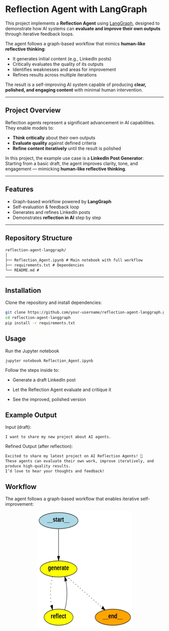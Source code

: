 # Reflection Agent with LangGraph

This project implements a **Reflection Agent** using [LangGraph](https://github.com/langchain-ai/langgraph), designed to demonstrate how AI systems can **evaluate and improve their own outputs** through iterative feedback loops.  

The agent follows a graph-based workflow that mimics **human-like reflective thinking**:  
- It generates initial content (e.g., LinkedIn posts)  
- Critically evaluates the quality of its outputs  
- Identifies weaknesses and areas for improvement  
- Refines results across multiple iterations  

The result is a self-improving AI system capable of producing **clear, polished, and engaging content** with minimal human intervention.  


---

## Project Overview
Reflection agents represent a significant advancement in AI capabilities.  
They enable models to:
- **Think critically** about their own outputs  
- **Evaluate quality** against defined criteria  
- **Refine content iteratively** until the result is polished  

In this project, the example use case is a **LinkedIn Post Generator**:  
Starting from a basic draft, the agent improves clarity, tone, and engagement — mimicking **human-like reflective thinking**.

---

## Features
- Graph-based workflow powered by **LangGraph**  
- Self-evaluation & feedback loop  
- Generates and refines LinkedIn posts  
- Demonstrates **reflection in AI** step by step  

---

## Repository Structure
```
reflection-agent-langgraph/
│
├── Reflection_Agent.ipynb # Main notebook with full workflow
├── requirements.txt # Dependencies
└── README.md #
```

---

## Installation
Clone the repository and install dependencies:

```bash
git clone https://github.com/your-username/reflection-agent-langgraph.git
cd reflection-agent-langgraph
pip install -r requirements.txt
```

## Usage

Run the Jupyter notebook
```
jupyter notebook Reflection_Agent.ipynb
```
Follow the steps inside to:

- Generate a draft LinkedIn post

- Let the Reflection Agent evaluate and critique it

- See the improved, polished version

## Example Output

Input (draft):
```
I want to share my new project about AI agents.
```
Refined Output (after reflection):
```
Excited to share my latest project on AI Reflection Agents! 🚀  
These agents can evaluate their own work, improve iteratively, and produce high-quality results.  
I’d love to hear your thoughts and feedback!
```
## Workflow
The agent follows a graph-based workflow that enables iterative self-improvement:

<p align="center">
  <img src="examples/workflow.jpg" alt="Workflow" width="300"/>
</p>


